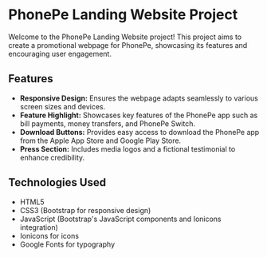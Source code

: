 # PhonePe Landing Website Project

Welcome to the PhonePe Landing Website project! This project aims to create a promotional webpage for PhonePe, showcasing its features and encouraging user engagement.

## Features
- **Responsive Design:** Ensures the webpage adapts seamlessly to various screen sizes and devices.
- **Feature Highlight:** Showcases key features of the PhonePe app such as bill payments, money transfers, and PhonePe Switch.
- **Download Buttons:** Provides easy access to download the PhonePe app from the Apple App Store and Google Play Store.
- **Press Section:** Includes media logos and a fictional testimonial to enhance credibility.

## Technologies Used
- HTML5
- CSS3 (Bootstrap for responsive design)
- JavaScript (Bootstrap's JavaScript components and Ionicons integration)
- Ionicons for icons
- Google Fonts for typography


